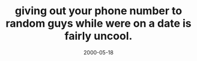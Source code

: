 ---
layout: base.njk
title : 'giving out your phone number to random guys while were on a date is fairly uncool.' 
view_title : 'giving out your phone number to random guys while were on a date is fairly uncool.' 
year : '2000' 
date : '2000-05-18' 
img_file : '/drawing/givingout.png' 
html_file : 'givingyour' 
next_html : 'whoinvented.html' 
year_order : '319' 
permalink : "title/{{html_file}}.html"
---